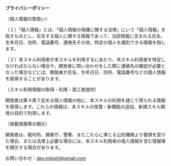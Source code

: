 **プライバシーポリシー**  

（個人情報の取扱い）

（１）「個人情報」とは、「個人情報の保護に関する法律」にいう「個人情報」を指すものとし、生存する個人に関する情報であって、当該情報に含まれる氏名、生年月日、住所、電話番号、連絡先その他、特定の個人を識別できる情報を指します。

（２）本スキル利用者が本スキルを利用するにあたり、本スキル利用者を特定しなければならない場合や、開発者に問い合わせをした際に連絡先の確認が必要となった場合などには、開発者が氏名、生年月日、住所、電話番号などの個人情報を取得することがあります。

（スキル利用情報の取得・利用・第三者提供）

開発者は第４条で定める個人情報の他に、本スキルの利用を通じて得られる情報を取得します。これらの情報は、本スキルの改善・新機能の追加、新規スキル開発の目的で利用します。

（掲載情報等の開示）

開発者は、裁判所、検察庁、警察、またこれらに準じる公的機関より要請を受けた場合、または法律上必要な場合には、本スキル利用者の個人情報を含む情報等を開示する場合があります。


お問い合わせ：dev.mikishi@gmail.com
